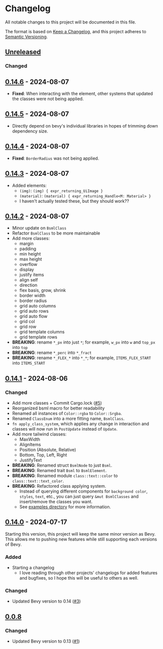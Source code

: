 # Changelog

All notable changes to this project will be documented in this file.

The format is based on [Keep a Changelog](https://keepachangelog.com/en/1.1.0/),
and this project adheres to [Semantic Versioning](https://semver.org/spec/v2.0.0.html).

## [Unreleased]

### Changed

[unreleased]: https://github.com/PoOnesNerfect/bevy_bsml/compare/v0.14.5...main

## [0.14.6] - 2024-08-07

- **Fixed**: When interacting with the element, other systems that updated the classes were not being applied.

[0.14.6]: https://github.com/PoOnesNerfect/bevy_bsml/compare/v0.14.5...v0.14.6

## [0.14.5] - 2024-08-07

- Directly depend on bevy's individual libraries in hopes of trimming down dependency size.

[0.14.5]: https://github.com/PoOnesNerfect/bevy_bsml/compare/v0.14.4...v0.14.5

## [0.14.4] - 2024-08-07

- **Fixed**: `BorderRadius` was not being applied.

[0.14.4]: https://github.com/PoOnesNerfect/bevy_bsml/compare/v0.14.3...v0.14.4

## [0.14.3] - 2024-08-07

- Added elements:
  - `(img)`: `(img) { expr_returning_UiImage }`
  - `(material)`: `(material) { expr_returning_Handle<M: Material> }`
  - I haven't actually tested these, but they should work??

[0.14.3]: https://github.com/PoOnesNerfect/bevy_bsml/compare/v0.14.2...v0.14.3

## [0.14.2] - 2024-08-07

- Minor update on `BsmlClass`
- Refactor `BsmlClass` to be more maintainable
- Add more classes:
  - margin
  - padding
  - min height
  - max height
  - overflow
  - display
  - justify items
  - align self
  - direction
  - flex basis, grow, shrink
  - border width
  - border radius
  - grid auto columns
  - grid auto rows
  - grid auto flow
  - grid col
  - grid row
  - grid template columns
  - grid template rows
- **BREAKING**: rename `*_px` into just `*`; for example, `w_px` into `w` and `top_px` into `top`
- **BREAKING**: rename `*_perc` into `*_fract`
- **BREAKING**: rename `*_FLEX_*` into `*_*`; for example, `ITEMS_FLEX_START` into `ITEMS_START`

[0.14.2]: https://github.com/PoOnesNerfect/bevy_bsml/compare/v0.14.1...v0.14.2

## [0.14.1] - 2024-08-06

### Changed

- Add more classes + Commit Cargo.lock ([#5])
- Reorganized bsml macro for better readability
- Renamed all instances of `Color::rgba` to `Color::Srgba`.
- Renamed `ClassEnum` into a more fitting name, `BsmlClass`.
- `fn apply_class_system`, which applies any change in interaction and classes
  will now run in `PostUpdate` instead of `Update`.
- Add more tailwind classes:
  - MaxWidth
  - AlignItems
  - Position (Absolute, Relative)
  - Bottom, Top, Left, Right
  - JustifyText
- **BREAKING**: Renamed struct `BsmlNode` to just `Bsml`.
- **BREAKING**: Renamed trait `Bsml` to `BsmlElement`.
- **BREAKING**: Renamed module `class::text::color` to `class::text::text_color`.
- **BREAKING**: Refactored class applying system.
  - Instead of querying different components for `background color`, `styles`, `text`,
    etc., you can just query `&mut BsmlClasses` and insert/remove the classes you want.
  - See [examples directory] for more information.

[#5]: https://github.com/PoOnesNerfect/bevy_bsml/pull/5
[examples directory]: https://github.com/PoOnesNerfect/bevy_bsml/tree/main/examples
[0.14.1]: https://github.com/PoOnesNerfect/bevy_bsml/compare/v0.14.0...v0.14.1

## [0.14.0] - 2024-07-17

Starting this version, this project will keep the same minor version as Bevy.
This allows me to pushing new features while still supporting each versions of Bevy.

[0.14.0]: https://github.com/PoOnesNerfect/bevy_bsml/compare/v0.0.8...v0.14.0

### Added

- Starting a changelog
  - I love reading through other projects' changelogs for added features and bugfixes, so I hope
    this will be useful to others as well.

### Changed

- Updated Bevy version to 0.14 ([#3])

[#3]: https://github.com/PoOnesNerfect/bevy_bsml/pull/3

## [0.0.8]

### Changed

- Updated Bevy version to 0.13 ([#1])

[#1]: https://github.com/PoOnesNerfect/bevy_bsml/pull/1
[0.0.8]: https://github.com/PoOnesNerfect/bevy_bsml/compare/v0.0.7...v0.0.8
